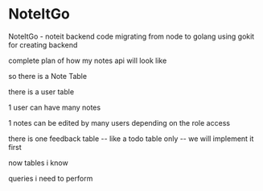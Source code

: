 # NoteItGo
NoteItGo - noteit backend code migrating from node to golang using gokit for creating backend 


complete plan of how my notes api will look like 


so there is a Note Table

there is a user table 

1 user can have many notes 

1 notes can be edited by many users depending on the role access

there is one feedback table -- like a todo table only -- we will implement it first 

now tables i know 

queries i need to perform